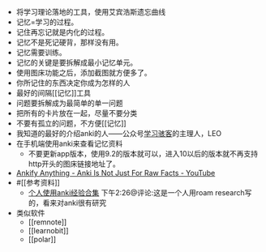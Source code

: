 - 将学习理论落地的工具，使用艾宾浩斯遗忘曲线
- 记忆=学习的过程。
- 记住再忘记就是内化的过程。
- 记忆不是死记硬背，那样没有用。
- 记忆需要训练。
- 记忆的关键是要拆解成最小记忆单元。
- 使用图床功能之后，添加截图就方便多了。
- 你所记住的东西决定你成为怎样的人
- 最好的间隔[[记忆]]工具
- 问题要拆解成为最简单的单一问题
- 把所有的卡片放在一起，尽量不要分类
- 不要有孤立的问题，不方便[[记忆]]
- 我知道的最好的介绍anki的人——公众号[学习骇客](https://mp.weixin.qq.com/mp/publictag?action=get&tag_id=7929779980957908993#wechat_redirect)的主理人，LEO
- 在手机端使用anki来查看记忆资料
    - 不要更新app版本，使用9.2的版本就可以，进入10以后的版本就不再支持http开头的图床链接地址了。
- [Ankify Anything - Anki Is Not Just For Raw Facts - YouTube](https://www.diigo.com/outliner/diigo_items/904019/12128769/558931919?key=34d57b46e1)
- #[[参考资料]]
    - [个人使用anki经验合集](https://roamresearch.com/#/app/hjp_study/page/ej9GS-bFZ) 下午2:26@评论:这是一个人用roam research写的，看来对anki很有研究
- 类似软件
    - [[remnote]]
    - [[learnobit]]
    - [[polar]]
